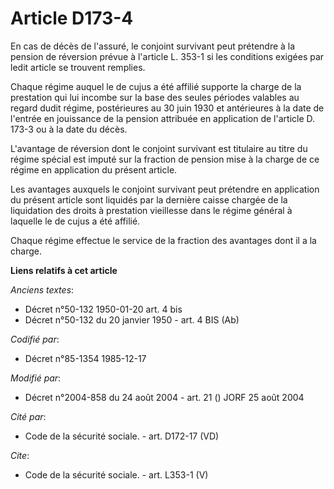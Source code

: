 # Article D173-4

En cas de décès de l'assuré, le conjoint survivant peut prétendre à la pension de réversion prévue à l'article L. 353-1 si
les conditions exigées par ledit article se trouvent remplies. 

Chaque régime auquel le de cujus a été affilié supporte la charge de la prestation qui lui incombe sur la base des seules
périodes valables au regard dudit régime, postérieures au 30 juin 1930 et antérieures à la date de l'entrée en jouissance de
la pension attribuée en application de l'article D. 173-3 ou à la date du décès. 

L'avantage de réversion dont le conjoint survivant est titulaire au titre du régime spécial est imputé sur la fraction de
pension mise à la charge de ce régime en application du présent article. 

Les avantages auxquels le conjoint survivant peut prétendre en application du présent article sont liquidés par la dernière
caisse chargée de la liquidation des droits à prestation vieillesse dans le régime général à laquelle le de cujus a été
affilié. 

Chaque régime effectue le service de la fraction des avantages dont il a la charge.

**Liens relatifs à cet article**

_Anciens textes_:

  - Décret n°50-132 1950-01-20 art. 4 bis
  - Décret n°50-132 du 20 janvier 1950 - art. 4 BIS (Ab)

_Codifié par_:

  - Décret n°85-1354 1985-12-17

_Modifié par_:

  - Décret n°2004-858 du 24 août 2004 - art. 21 () JORF 25 août 2004

_Cité par_:

  - Code de la sécurité sociale. - art. D172-17 (VD)

_Cite_:

  - Code de la sécurité sociale. - art. L353-1 (V)
